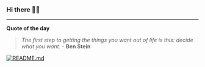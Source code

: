 ### Hi there 👋🏻


---

**Quote of the day**

> *The first step to getting the things you want out of life is this: decide what you want.* - **Ben Stein** 

[![README.md](https://github.com/marcolovazzano/marcolovazzano/actions/workflows/readme.yml/badge.svg?branch=main)](https://github.com/marcolovazzano/marcolovazzano/actions/workflows/readme.yml)
